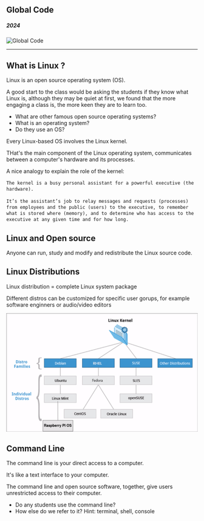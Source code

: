 ## Global Code
##### 2024
![Global Code](/assets/img/GC_Logo_artwork_RGB-LOGO_colour_SMALL.png)

--- 
## What is Linux ?
Linux is an open source operating system (OS). 

A good start to the class would be asking the students if they know what Linux is, although they may be quiet at first, we found that the more engaging a class is, the more keen they are to learn too.

* What are other famous open source operating systems?
* What is an operating system?
* Do they use an OS?


Every Linux-based OS involves the Linux kernel.

THat's the main component of the Linux operating system, communicates between a computer's hardware and its processes.

A nice analogy to explain the role of the kernel:


```
The kernel is a busy personal assistant for a powerful executive (the hardware).

It’s the assistant’s job to relay messages and requests (processes) from employees and the public (users) to the executive, to remember what is stored where (memory), and to determine who has access to the executive at any given time and for how long.
```


## Linux and Open source
Anyone can run, study and modify and redistribute the Linux source code.


## Linux Distributions

Linux distribution = complete Linux system package

Different distros can be customized for specific user gorups, for example software enginners or audio/video editors

![Linux Distros](/assets/img/linux_kernel.png)  <!-- Copyright freecodecamp -->


## Command Line
The command line is your direct access to a computer.

It's like a text interface to your computer.

The command line and open source software, together, give users unrestricted access to their computer.

* Do any students use the command line?
* How else do we refer to it? Hint: terminal, shell, console